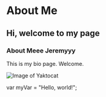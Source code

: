 # About Me
## Hi, welcome to my page
### About Meee Jeremyyy

This is my bio page. Welcome.

![Image of Yaktocat](https://octodex.github.com/images/yaktocat.png)

var myVar = "Hello, world!";
